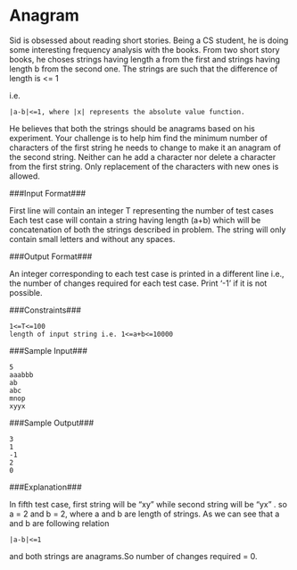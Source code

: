 Anagram
==============
Sid is obsessed about reading short stories. Being a CS student, he is doing some interesting frequency analysis with the books. From two short story books, he choses strings having length a from the first and strings having length b from the second one. The strings are such that the difference of length is <= 1

i.e.

```
|a-b|<=1, where |x| represents the absolute value function.
```

He believes that both the strings should be anagrams based on his experiment. Your challenge is to help him find the minimum number of characters of the first string he needs to change to make it an anagram of the second string. Neither can he add a character nor delete a character from the first string. Only replacement of the characters with new ones is allowed.

###Input Format###

First line will contain an integer T representing the number of test cases Each test case will contain a string having length (a+b) which will be concatenation of both the strings described in problem. The string will only contain small letters and without any spaces.

###Output Format###

An integer corresponding to each test case is printed in a different line i.e., the number of changes required for each test case. Print ‘-1’ if it is not possible.

###Constraints###

```
1<=T<=100
length of input string i.e. 1<=a+b<=10000
```


###Sample Input###

```
5
aaabbb
ab
abc
mnop
xyyx
```

###Sample Output###

```
3
1
-1
2
0 
```

###Explanation###

In fifth test case, first string will be “xy” while second string will be “yx” . so a = 2 and b = 2, where a and b are length of strings. As we can see that a and b are following relation

```
|a-b|<=1
```

and both strings are anagrams.So number of changes required = 0.